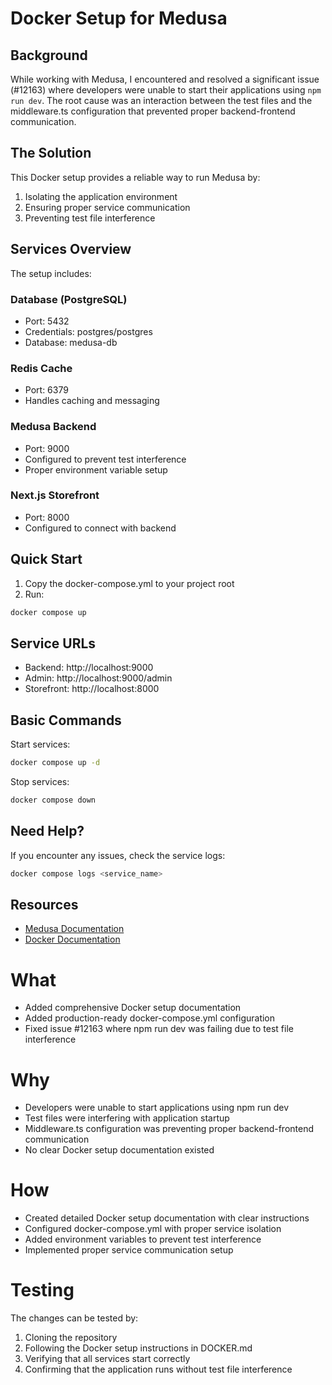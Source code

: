 # Docker Setup for Medusa

## Background

While working with Medusa, I encountered and resolved a significant issue (#12163) where developers were unable to start their applications using `npm run dev`. The root cause was an interaction between the test files and the middleware.ts configuration that prevented proper backend-frontend communication.

## The Solution

This Docker setup provides a reliable way to run Medusa by:
1. Isolating the application environment
2. Ensuring proper service communication
3. Preventing test file interference

## Services Overview

The setup includes:

### Database (PostgreSQL)
- Port: 5432
- Credentials: postgres/postgres
- Database: medusa-db

### Redis Cache
- Port: 6379
- Handles caching and messaging

### Medusa Backend
- Port: 9000
- Configured to prevent test interference
- Proper environment variable setup

### Next.js Storefront
- Port: 8000
- Configured to connect with backend

## Quick Start

1. Copy the docker-compose.yml to your project root
2. Run:
```bash
docker compose up
```

## Service URLs

- Backend: http://localhost:9000
- Admin: http://localhost:9000/admin
- Storefront: http://localhost:8000

## Basic Commands

Start services:
```bash
docker compose up -d
```

Stop services:
```bash
docker compose down
```

## Need Help?

If you encounter any issues, check the service logs:
```bash
docker compose logs <service_name>
```

## Resources

- [Medusa Documentation](https://docs.medusajs.com/)
- [Docker Documentation](https://docs.docker.com/)



# What
- Added comprehensive Docker setup documentation
- Added production-ready docker-compose.yml configuration
- Fixed issue #12163 where npm run dev was failing due to test file interference

# Why
- Developers were unable to start applications using npm run dev
- Test files were interfering with application startup
- Middleware.ts configuration was preventing proper backend-frontend communication
- No clear Docker setup documentation existed

# How
- Created detailed Docker setup documentation with clear instructions
- Configured docker-compose.yml with proper service isolation
- Added environment variables to prevent test interference
- Implemented proper service communication setup

# Testing
The changes can be tested by:
1. Cloning the repository
2. Following the Docker setup instructions in DOCKER.md
3. Verifying that all services start correctly
4. Confirming that the application runs without test file interference
